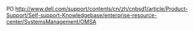 
PO
http://www.dell.com/support/contents/cn/zh/cnbsd1/article/Product-Support/Self-support-Knowledgebase/enterprise-resource-center/SystemsManagement/OMSA